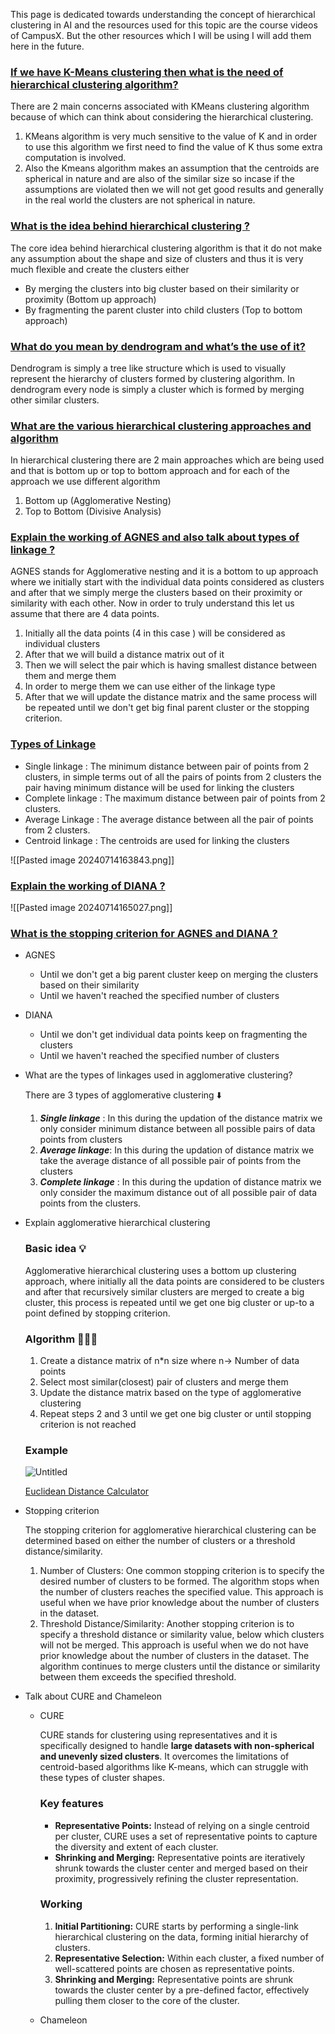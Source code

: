 This page is dedicated towards understanding the concept of hierarchical clustering in AI and the resources used for this topic are the course videos of CampusX. But the other resources which I will be using I will add them here in the future.

### [If we have K-Means clustering then what is the need of hierarchical clustering algorithm?](#)

There are 2 main concerns associated with KMeans clustering algorithm because of which can think about considering the hierarchical clustering.

1. KMeans algorithm is very much sensitive to the value of K and in order to use this algorithm we first need to find the value of K thus some extra computation is involved.
2. Also the Kmeans algorithm makes an assumption that the centroids are spherical in nature and are also of the similar size so incase if the assumptions are violated then we will not get good results and generally in the real world the clusters are not spherical in nature.

### [What is the idea behind hierarchical clustering ?](#) 

The core idea behind hierarchical clustering algorithm is that it do not make any assumption about the shape and size of clusters and thus it is very much flexible and create the clusters either 
- By merging the clusters into big cluster based on their similarity or proximity (Bottom up approach)
- By fragmenting the parent cluster into child clusters (Top to bottom approach)

### [What do you mean by dendrogram and what’s the use of it?](#)

Dendrogram is simply a tree like structure which is used to visually represent the hierarchy of clusters formed by clustering algorithm. In dendrogram every node is simply a cluster which is formed by merging other similar clusters.

### [What are the various hierarchical clustering approaches and algorithm](#)

In hierarchical clustering there are 2 main approaches which are being used and that is bottom up or top to bottom approach and for each of the approach we use different algorithm

1. Bottom up (Agglomerative Nesting)
2. Top to Bottom (Divisive Analysis)

### [Explain the working of AGNES and also talk about types of linkage ?](#)

AGNES stands for Agglomerative nesting and it is a bottom to up approach where we initially start with the individual data points considered as clusters and after that we simply merge the clusters based on their proximity or similarity with each other. Now in order to truly understand this let us assume that there are 4 data points.

1. Initially all the data points (4 in this case ) will be considered as individual clusters
2. After that we will build a distance matrix out of it
3. Then we will select the pair which is having smallest distance between them and merge them
4. In order to merge them we can use either of the linkage type 
5. After that we will update the distance matrix and the same process will be repeated until we don't get big final parent cluster or the stopping criterion.

### [Types of Linkage](#)

- Single linkage : The minimum distance between pair of points from 2 clusters, in simple terms out of all the pairs of points from 2 clusters the pair having minimum distance will be used for linking the clusters
- Complete linkage : The maximum distance between pair of points from 2 clusters.
- Average Linkage : The average distance between all the pair of points from 2 clusters.
- Centroid linkage : The centroids are used for linking the clusters

![[Pasted image 20240714163843.png]]


### [Explain the working of DIANA ?](#)

![[Pasted image 20240714165027.png]]



### [What is the stopping criterion for AGNES and DIANA ?](#) 

- AGNES
	- Until we don't get a big parent cluster keep on merging the clusters based on their similarity 
	- Until we haven't reached the specified number of clusters
- DIANA
	- Until we don't get individual data points keep on fragmenting the clusters
	- Until we haven't reached the specified number of clusters



- What are the types of linkages used in agglomerative clustering?
    
    There are 3 types of agglomerative clustering ⬇️
    
    1. _**Single linkage**_ : In this during the updation of the distance matrix we only consider minimum distance between all possible pairs of data points from clusters
    2. _**Average linkage**_: In this during the updation of distance matrix we take the average distance of all possible pair of points from the clusters
    3. _**Complete linkage**_ : In this during the updation of distance matrix we only consider the maximum distance out of all possible pair of data points from the clusters.
- Explain agglomerative hierarchical clustering
    
    ### Basic idea 💡
    
    Agglomerative hierarchical clustering uses a bottom up clustering approach, where initially all the data points are considered to be clusters and after that recursively similar clusters are merged to create a big cluster, this process is repeated until we get one big cluster or up-to a point defined by stopping criterion.
    
    ### Algorithm 👨🏾‍💻
    
    1. Create a distance matrix of n*n size where n→ Number of data points
    2. Select most similar(closest) pair of clusters and merge them
    3. Update the distance matrix based on the type of agglomerative clustering
    4. Repeat steps 2 and 3 until we get one big cluster or until stopping criterion is not reached
    
    ### Example
    
    ![Untitled](https://s3-us-west-2.amazonaws.com/secure.notion-static.com/835648c2-8c9d-4d6e-9e3d-29811c262637/Untitled.jpeg)
    
    [Euclidean Distance Calculator](https://www.omnicalculator.com/math/euclidean-distance)
    
- Stopping criterion
    
    The stopping criterion for agglomerative hierarchical clustering can be determined based on either the number of clusters or a threshold distance/similarity.
    
    1. Number of Clusters: One common stopping criterion is to specify the desired number of clusters to be formed. The algorithm stops when the number of clusters reaches the specified value. This approach is useful when we have prior knowledge about the number of clusters in the dataset.
    2. Threshold Distance/Similarity: Another stopping criterion is to specify a threshold distance or similarity value, below which clusters will not be merged. This approach is useful when we do not have prior knowledge about the number of clusters in the dataset. The algorithm continues to merge clusters until the distance or similarity between them exceeds the specified threshold.
- Talk about CURE and Chameleon
    
    - CURE
        
        CURE stands for clustering using representatives and it is specifically designed to handle **large datasets with non-spherical and unevenly sized clusters**. It overcomes the limitations of centroid-based algorithms like K-means, which can struggle with these types of cluster shapes.
        
        ### Key features
        
        - **Representative Points:** Instead of relying on a single centroid per cluster, CURE uses a set of representative points to capture the diversity and extent of each cluster.
        - **Shrinking and Merging:** Representative points are iteratively shrunk towards the cluster center and merged based on their proximity, progressively refining the cluster representation.
        
        ### Working
        
        1. **Initial Partitioning:** CURE starts by performing a single-link hierarchical clustering on the data, forming initial hierarchy of clusters.
        2. **Representative Selection:** Within each cluster, a fixed number of well-scattered points are chosen as representative points.
        3. **Shrinking and Merging:** Representative points are shrunk towards the cluster center by a pre-defined factor, effectively pulling them closer to the core of the cluster.
    - Chameleon